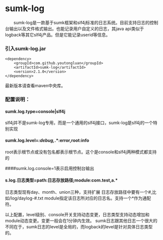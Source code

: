 # sumk-log
&emsp;&emsp;sumk-log是一款基于sumk框架和slf4j标准的日志系统。目前支持日志的控制台输出以及文件格式输出。也能记录用户自定义的日志，其java api类似于logback等其它slf4j产品。但是它能记录userid等信息。

### 引入sumk-log.jar
```
<dependency>
    <groupId>com.github.youtongluan</groupId>
    <artifactId>sumk-log</artifactId>
    <version>2.1.0</version>
</dependency>
```
最新版本请查看maven中央库。

### 配置说明：
#### sumk.log.type=console|slf4j
slf4j并不是sumk-log专用，而是一个通用的slf4j接口，sumk-log是slf4j的一个特别实现

#### sumk.log.level=*:debug,*.*:error,root:info
root表示根节点或没有包名都表示根节点。这个是console和slf4j两种模式都支持的

####sumk.log.console=1表示启用控制台输出

#### s.log.日志类型=path:日志存放路径;module:com.test,a.*
日志类型现有day、month、union三种，支持扩展
日志存放路径中要有一个#,比如/log/daylog-#.txt
module指定该日志所对应的日志名。支持一个*作为通配符。


以上配置，level级别、console开关支持动态变更，日志类型支持动态增加和module动态变更。变更一般会在1分钟内生效。
sumk日志跟其他日志一个很大的不同在于，sumk日志的level是全局的，而logback的level是针对具体日志类型的。


